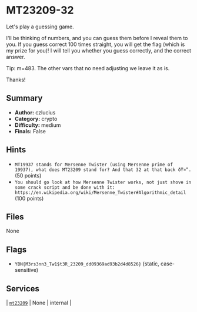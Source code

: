 # MT23209-32
Let's play a guessing game.

I'll be thinking of numbers, and you can guess them before I reveal them to you. If you guess correct 100 times straight, you will get the flag (which is my prize for you)! I will tell you whether you guess correctly, and the correct answer.

Tip: m=483. The other vars that no need adjusting we leave it as is.

Thanks!

## Summary
- **Author:** czlucius
- **Category:** crypto
- **Difficulty:** medium
- **Finals:** False

## Hints
- `MT19937 stands for Mersenne Twister (using Mersenne prime of 19937), what does MT23209 stand for? And that 32 at that back ðŸ¤”.` (50 points)
- `You should go look at how Mersenne Twister works, not just shove in some crack script and be done with it: https://en.wikipedia.org/wiki/Mersenne_Twister#Algorithmic_detail` (100 points)

## Files
None

## Flags
- `YBN{M3rs3nn3_Tw1$t3R_23209_dd09369ad93b2d4d8526}` (static, case-sensitive)

## Services
| [`mt23209`](<service/mt23209>) | None | internal |
